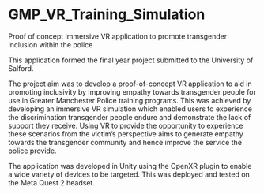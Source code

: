 # GMP_VR_Training_Simulation
 Proof of concept immersive VR application to promote transgender inclusion within the police

This application formed the final year project submitted to the University of Salford.

The project aim was to develop a proof-of-concept VR application to aid in promoting inclusivity by improving empathy towards transgender people for use in Greater Manchester Police training programs. This was achieved by developing an immersive VR simulation which enabled users to experience the discrimination transgender people endure and demonstrate the lack of support they receive. Using VR to provide the opportunity to experience these scenarios from the victim’s perspective aims to generate empathy towards the transgender community and hence improve the service the police provide.

The application was developed in Unity using the OpenXR plugin to enable a wide variety of devices to be targeted. This was deployed and tested on the Meta Quest 2 headset. 

